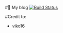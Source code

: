 #:pencil: My blog
[![Build Status](https://travis-ci.org/IniZio/inizio.github.io.svg?branch=develop)](https://travis-ci.org/IniZio/inizio.github.io)

#Credit to:
- [viko16](https://github.com/viko16/vue-ghpages-blog)